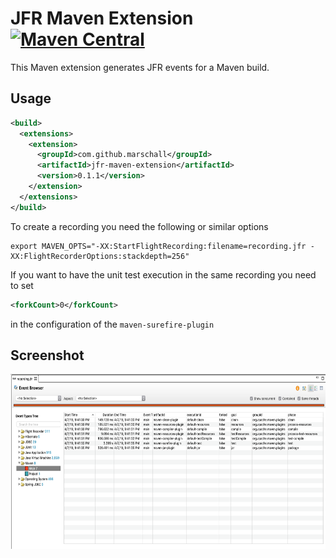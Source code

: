 JFR Maven Extension [![Maven Central](https://maven-badges.herokuapp.com/maven-central/com.github.marschall/jfr-maven-extension/badge.svg)](https://maven-badges.herokuapp.com/maven-central/com.github.marschall/jfr-maven-extension)
===================

This Maven extension generates JFR events for a Maven build.

Usage
-----


```xml
<build>
  <extensions>
    <extension>
      <groupId>com.github.marschall</groupId>
      <artifactId>jfr-maven-extension</artifactId>
      <version>0.1.1</version>
    </extension>
  </extensions>
</build>
```

To create a recording you need the following or similar options

```
export MAVEN_OPTS="-XX:StartFlightRecording:filename=recording.jfr -XX:FlightRecorderOptions:stackdepth=256"
```

If you want to have the unit test execution in the same recording you need to set

```xml
<forkCount>0</forkCount>
```

in the configuration of the `maven-surefire-plugin`

Screenshot
----------

<img src="https://github.com/marschall/jfr-maven-extension/raw/master/src/main/javadoc/jfr-maven-extension.png" width="665" height="280" alt="Sample Screenshot"/>
